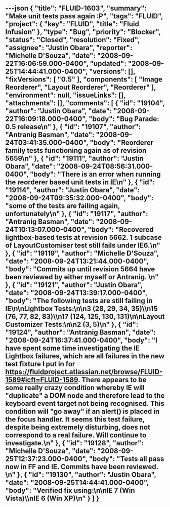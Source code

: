 ---json
{
  "title": "FLUID-1603",
  "summary": "Make unit tests pass again :P",
  "tags": "FLUID",
  "project": {
    "key": "FLUID",
    "title": "Fluid Infusion"
  },
  "type": "Bug",
  "priority": "Blocker",
  "status": "Closed",
  "resolution": "Fixed",
  "assignee": "Justin Obara",
  "reporter": "Michelle D'Souza",
  "date": "2008-09-22T16:06:59.000-0400",
  "updated": "2008-09-25T14:44:41.000-0400",
  "versions": [],
  "fixVersions": [
    "0.5"
  ],
  "components": [
    "Image Reorderer",
    "Layout Reorderer",
    "Reorderer"
  ],
  "environment": null,
  "issueLinks": [],
  "attachments": [],
  "comments": [
    {
      "id": "19104",
      "author": "Justin Obara",
      "date": "2008-09-22T16:09:18.000-0400",
      "body": "Bug Parade: 0.5 release\n"
    },
    {
      "id": "19107",
      "author": "Antranig Basman",
      "date": "2008-09-24T03:41:35.000-0400",
      "body": "Reorderer family tests functioning again as of revision 5659\n"
    },
    {
      "id": "19111",
      "author": "Justin Obara",
      "date": "2008-09-24T08:56:31.000-0400",
      "body": "There is an error when running the reorderer based unit tests in IE\n"
    },
    {
      "id": "19114",
      "author": "Justin Obara",
      "date": "2008-09-24T09:35:32.000-0400",
      "body": "some of the tests are failing again, unfortunately\n"
    },
    {
      "id": "19117",
      "author": "Antranig Basman",
      "date": "2008-09-24T10:13:07.000-0400",
      "body": "Recovered lightbox-based tests at revision 5662. 1 subcase of LayoutCustomiser test still fails under IE6.\n"
    },
    {
      "id": "19119",
      "author": "Michelle D'Souza",
      "date": "2008-09-24T13:21:44.000-0400",
      "body": "Commits up until revision 5664 have been reviewed by either myself or Antranig.&#x20;\n"
    },
    {
      "id": "19121",
      "author": "Justin Obara",
      "date": "2008-09-24T13:39:17.000-0400",
      "body": "The following tests are still failing in IE\n\nLightbox Tests:\n\n3 (28, 29, 34, 35)\\\n15 (76, 77, 82, 83)\\\n17 (124, 125, 130, 131)\n\nLayout Customizer Tests:\n\n2 (3, 5)\n"
    },
    {
      "id": "19124",
      "author": "Antranig Basman",
      "date": "2008-09-24T16:37:41.000-0400",
      "body": "I have spent some time investigating the IE Lightbox failures, which are all failures in the new test fixture I put in for <https://fluidproject.atlassian.net/browse/FLUID-1589#icft=FLUID-1589>. There appears to be some really crazy condition whereby IE will \"duplicate\" a DOM node and therefore lead to the keyboard event target not being recognised. This condition will \"go away\" if an alert() is placed in the focus handler. It seems this test failure, despite being extremely disturbing, does not correspond to a real failure. Will continue to investigate.\n"
    },
    {
      "id": "19128",
      "author": "Michelle D'Souza",
      "date": "2008-09-25T12:37:23.000-0400",
      "body": "Tests all pass now in FF and IE. Commits have been reviewed.&#x20;\n"
    },
    {
      "id": "19130",
      "author": "Justin Obara",
      "date": "2008-09-25T14:44:41.000-0400",
      "body": "Verified fix using:\n\nIE 7 (Win Vista)\\\nIE 6 (Win XP)\n"
    }
  ]
}
---

        